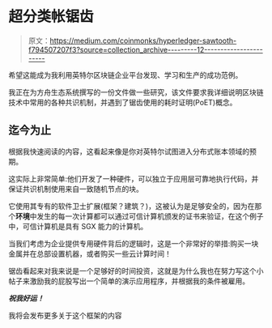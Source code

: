 # 超分类帐锯齿

> 原文：<https://medium.com/coinmonks/hyperledger-sawtooth-f794507207f3?source=collection_archive---------12----------------------->

希望这能成为我利用英特尔区块链企业平台发现、学习和生产的成功范例。

我正在为方舟生态系统撰写的一份文件做一些研究，该文件要求我详细说明区块链技术中常用的各种共识机制，并遇到了锯齿使用的耗时证明(PoET)概念。

## 迄今为止

根据我快速阅读的内容，这看起来像是你对英特尔试图进入分布式账本领域的预期。

这实际上非常简单:他们开发了一种硬件，可以独立于应用层可靠地执行代码，并保证共识机制使用来自一致随机节点的块。

它使用其专有的软件卫士扩展(框架？建筑？)，这被认为是足够安全的，因为在那个**环境**中发生的每一次计算都可以通过可信计算机颁发的证书来验证，在这个例子中，可信计算机是具有 SGX 能力的计算机。

当我们考虑为企业提供专用硬件背后的逻辑时，这是一个非常好的举措:购买一块金属并在总部设置机器，或者购买一些云计算时间！

锯齿看起来对我来说是一个足够好的时间投资，这就是为什么我也在努力写这个小帖子来激励我的屁股写出一个简单的演示应用程序，并根据我的条件被雇用。

***祝我好运！***

我将会发布更多关于这个框架的内容